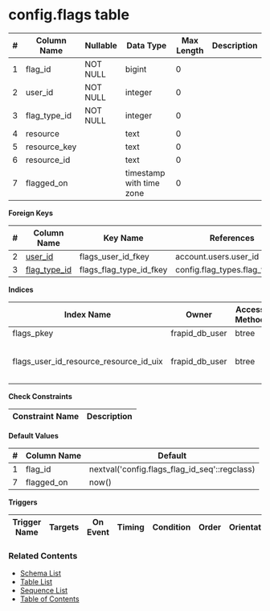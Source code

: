 # config.flags table



| # | Column Name | Nullable | Data Type | Max Length | Description |
| --- | --- | --- | --- | --- | --- |
| 1 | flag_id | NOT NULL | bigint | 0 |  |
| 2 | user_id | NOT NULL | integer | 0 |  |
| 3 | flag_type_id | NOT NULL | integer | 0 |  |
| 4 | resource |  | text | 0 |  |
| 5 | resource_key |  | text | 0 |  |
| 6 | resource_id |  | text | 0 |  |
| 7 | flagged_on |  | timestamp with time zone | 0 |  |



**Foreign Keys**

| # | Column Name | Key Name | References |
| --- | --- | --- | --- |
| 2 | [user_id](../account/users.md) | flags_user_id_fkey | account.users.user_id |
| 3 | [flag_type_id](../config/flag_types.md) | flags_flag_type_id_fkey | config.flag_types.flag_type_id |



**Indices**

| Index Name | Owner | Access Method | Definition | Description |
| --- | --- | --- | --- | --- |
| flags_pkey | frapid_db_user | btree | flag_id |  |
| flags_user_id_resource_resource_id_uix | frapid_db_user | btree | user_id, upper(resource), upper(resource_key), upper(resource_id) |  |



**Check Constraints**

| Constraint Name | Description |
| --- | --- |



**Default Values**

| # | Column Name | Default |
| --- | --- | --- |
| 1 | flag_id | nextval('config.flags_flag_id_seq'::regclass) |
| 7 | flagged_on | now() |


**Triggers**

| Trigger Name | Targets | On Event | Timing | Condition | Order | Orientation | Description |
| --- | --- | --- | --- | --- | --- | --- | --- |


### Related Contents
* [Schema List](../../schemas.md)
* [Table List](../../tables.md)
* [Sequence List](../../sequences.md)
* [Table of Contents](../../README.md)
